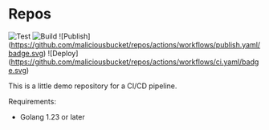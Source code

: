 # Repos


![Test](https://github.com/maliciousbucket/repos/actions/workflows/test.yaml/badge.svg) ![Build]() ![Publish]
(https://github.com/maliciousbucket/repos/actions/workflows/publish.yaml/badge.svg) ![Deploy]
(https://github.com/maliciousbucket/repos/actions/workflows/ci.yaml/badge.svg)

This is a little demo repository for a CI/CD pipeline.


Requirements:

- Golang 1.23 or later

